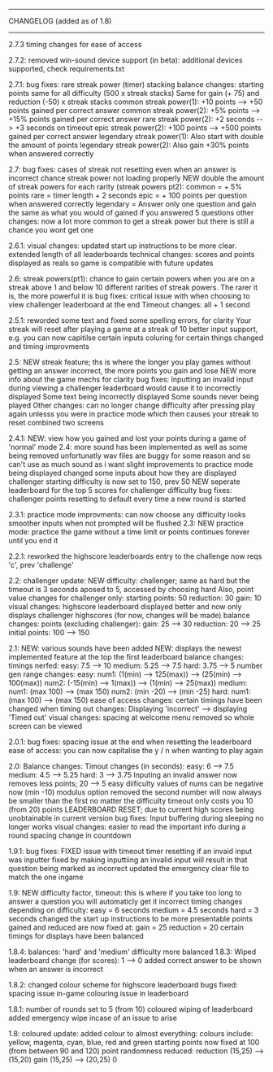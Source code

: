 *****************************
CHANGELOG (added as of 1.8)
*****************************

2.7.3
	timing changes for ease of access

2.7.2:
	removed win-sound
	device support (in beta):
		additional devices supported, check requirements.txt

2.7.1:
	bug fixes:
		rare streak  power (timer) stacking
	balance changes:
		starting points same for all difficulty (500 x streak stacks)
		Same for gain (+ 75) and reduction (-50) x streak stacks
		common streak power(1): +10 points --> +50 points gained per correct answer
		common streak power(2): +5% points --> +15% points gained per correct answer
		rare streak power(2): +2 seconds --> +3 seconds on timeout
		epic streak power(2): +100 points --> +500 points gained per correct answer
		legendary streak power(1): Also start with double the amount of points
		legendary streak power(2): Also gain +30% points when answered correctly

2.7:
	bug fixes:
		cases of streak not resetting even when an answer is incorrect
		chance streak power not loading properly
	NEW double the amount of streak powers for each rarity (streak powers pt2):
		common = + 5% points
		rare = timer length + 2 seconds
		epic = + 100 points per question when answered correctly
		legendary = Answer only one question and gain the same as what you would of gained if you answered 5 questions
	other changes:
		now a lot more common to get a streak power but there is still a chance you wont get one

2.6.1:
	visual changes:
		updated start up instructions to be more clear.
		extended length of all leaderboards
	technical changes:
		scores and points displayed as reals so game is compatible with future updates

2.6:
	streak powers(pt1):
		chance to gain certain powers when you are on a streak above 1 and below 10
		different rarities of streak powers. The rarer it is, the more powerful it is
	bug fixes:
		critical issue with when choosing to view challenger leaderboard at the end
	Timeout changes:
		all +  1 second

2.5.1:
	reworded some text and fixed some spelling errors, for clarity
	Your streak will reset after playing a game at a streak of 10
	better input support, e.g. you can now capitilse certain inputs
	coluring for certain things changed and timing improvments

2.5:
	NEW streak feature; ths is where the longer you play games without getting an answer incorrect, the more points you gain and lose
	NEW more info about the game mechs for clarity
	bug fixes:
		Inputting an invalid input during viewing a challenger leaderboard would cause it to incorrectly displayed
		Some text being incorrectly displayed
		Some sounds never being played
	Other changes:
		can no longer change difficulty after pressing play again unlesss you were in practice mode which then causes your streak to reset
		combined two screens

2.4.1:
	NEW: view how you gained and lost your points during a game of 'normal' mode
2.4:
	more sound has been implemented as well as some being removed
	unfortunatly wav files are buggy for some reason and so can't use as much sound as i want
	slight improvements to practice mode being displayed
	changed some inputs about how they are displayed
	challenger starting difficulty is now set to 150, prev 50
	NEW seperate leaderboard for the top 5 scores for challenger difficulty
	bug fixes:
		challenger points resetting to default every time a new round is started

2.3.1:
	practice mode improvments:
		can now choose any difficulty
		looks smoother
		inputs when not prompted will be flushed
2.3:
	NEW practice mode:
		practice the game without a time limit or points
		continues forever until you end it

2.2.1:
	reworked the highscore leaderboards
	entry to the challenge now reqs 'c', prev 'challenge'

2.2:
	challenger update:
		NEW difficulty: challenger; same as hard but the timeout is 3 seconds aposed to 5, accessed by choosing hard
		Also, point value changes for challenger only:
			starting points: 50
			reduction: 30
			gain: 10
	visual changes:
		highscore leaderboard displayed better and now only displays challenger highscores (for now, changes will be made)
	balance changes:
		points (excluding challenger):
			gain: 25 --> 30
			reduction: 20 --> 25
			initial points: 100 --> 150

2.1:
	NEW: various sounds have been added
	NEW: displays the newest implemented feature at the top the first leaderboard
	balance changes:
		timings nerfed:
			easy: 7.5 --> 10
			medium: 5.25 --> 7.5
			hard: 3.75 --> 5
		number gen range changes:
			easy:
				num1: (1(min) --> 125(max)) --> (25(min) --> 100(max))
				num2: (-15(min) --> 1(max)) --> (1(min) --> 25(max))
			medium:
				num1: (max 100) --> (max 150)
				num2: (min -20) --> (min -25)
			hard:
				num1: (max 100) --> (max 150)
	ease of access changes:
		certain timings have been changed
		when timing out changes:
			Displaying 'incorrect' --> displaying 'Timed out'
	visual changes:
		spacing at welcome menu removed so whole screen can be viewed
	
2.0.1:
	bug fixes:
		spacing issue at the end when resetting the leaderboard
	ease of access:
		you can now capitalise the y / n when wanting to play again

2.0:
	Balance changes:
		Timout changes (in seconds):
			easy: 6 --> 7.5
			medium: 4.5 --> 5.25
			hard: 3 --> 3.75
		Inputing an invalid answer now removes less points; 20 --> 5
		easy diificulty values of nums can be negative now (min -10)
		modulus option removed
		the second number will now always be smaller than the first no matter the difficulty
		timeout only costs you 10 (from 20) points
	LEADERBOARD RESET; due to current high scores being unobtainable in current version
	bug fixes:
		Input buffering during sleeping no longer works
	visual changes:
		easier to read the important info during a round
		spacing change in countdown

1.9.1:
	bug fixes:
		FIXED issue with timeout timer resetting if an invaid input was inputter
		fixed by making inputtiing an invalid input will result in that question being marked as incorrect
	updated the emergency clear file to match the one ingame

1.9:
	NEW difficulty factor, timeout:
		this is where if you take too long to answer a question you will automaticly get it incorrect
		timing changes depending on difficulty:
			easy = 6 seconds
			medium = 4.5 seconds
			hard = 3 seconds
	changed the start up instructions to be more presentable
	points gained and reduced are now fixed at:
		gain = 25
		reduction = 20
	certain timings for displays have been balanced

1.8.4:
	balances:
		'hard' and 'medium' difficulty more balanced
1.8.3:
	Wiped leaderboard change (for scores): 1 --> 0
	added correct answer to be shown when an answer is incorrect

1.8.2:
	changed colour scheme for highscore leaderboard
	bugs fixed:
		spacing issue in-game
		colouring issue in leaderboard

1.8.1:
	number of rounds set to 5 (from 10)
	coloured wiping of leaderboard
	added emergency wipe incase of an issue to arise

1.8:
	coloured update:
	added colour to almost everything:
		colours include: yellow, magenta, cyan, blue, red and green
	starting points now fixed at 100 (from between 90 and 120)
	point randomness reduced:
		reduction (15,25) --> (15,20)
		gain (15,25) --> (20,25)
0
